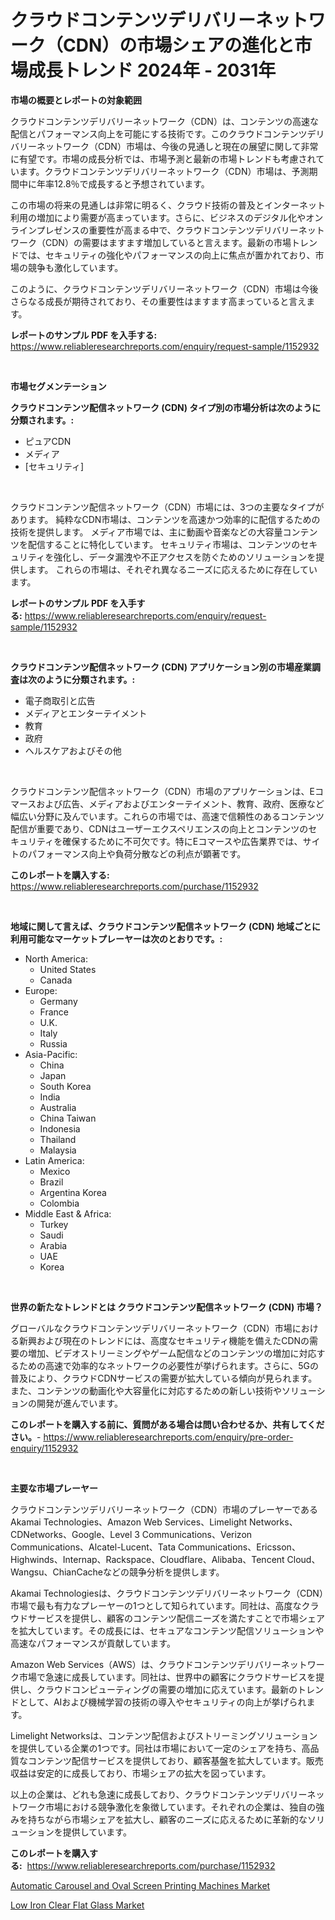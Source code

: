 <p><h1>クラウドコンテンツデリバリーネットワーク（CDN）の市場シェアの進化と市場成長トレンド 2024年 - 2031年</h1></p><p><strong>市場の概要とレポートの対象範囲</strong></p>
<p><p>クラウドコンテンツデリバリーネットワーク（CDN）は、コンテンツの高速な配信とパフォーマンス向上を可能にする技術です。このクラウドコンテンツデリバリーネットワーク（CDN）市場は、今後の見通しと現在の展望に関して非常に有望です。市場の成長分析では、市場予測と最新の市場トレンドも考慮されています。クラウドコンテンツデリバリーネットワーク（CDN）市場は、予測期間中に年率12.8％で成長すると予想されています。</p><p>この市場の将来の見通しは非常に明るく、クラウド技術の普及とインターネット利用の増加により需要が高まっています。さらに、ビジネスのデジタル化やオンラインプレゼンスの重要性が高まる中で、クラウドコンテンツデリバリーネットワーク（CDN）の需要はますます増加していると言えます。最新の市場トレンドでは、セキュリティの強化やパフォーマンスの向上に焦点が置かれており、市場の競争も激化しています。</p><p>このように、クラウドコンテンツデリバリーネットワーク（CDN）市場は今後さらなる成長が期待されており、その重要性はますます高まっていると言えます。</p></p>
<p><strong>レポートのサンプル PDF を入手する:</strong> <a href="https://www.reliableresearchreports.com/enquiry/request-sample/1152932">https://www.reliableresearchreports.com/enquiry/request-sample/1152932</a></p>
<p>&nbsp;</p>
<p><strong>市場セグメンテーション</strong></p>
<p><strong>クラウドコンテンツ配信ネットワーク (CDN) タイプ別の市場分析は次のように分類されます。:</strong></p>
<p><ul><li>ピュアCDN</li><li>メディア</li><li>[セキュリティ]</li></ul></p>
<p>&nbsp;</p>
<p><p>クラウドコンテンツ配信ネットワーク（CDN）市場には、3つの主要なタイプがあります。 純粋なCDN市場は、コンテンツを高速かつ効率的に配信するための技術を提供します。 メディア市場では、主に動画や音楽などの大容量コンテンツを配信することに特化しています。 セキュリティ市場は、コンテンツのセキュリティを強化し、データ漏洩や不正アクセスを防ぐためのソリューションを提供します。 これらの市場は、それぞれ異なるニーズに応えるために存在しています。</p></p>
<p><strong>レポートのサンプル PDF を入手する:</strong>&nbsp;<a href="https://www.reliableresearchreports.com/enquiry/request-sample/1152932">https://www.reliableresearchreports.com/enquiry/request-sample/1152932</a></p>
<p>&nbsp;</p>
<p><strong> クラウドコンテンツ配信ネットワーク (CDN) アプリケーション別の市場産業調査は次のように分類されます。:</strong></p>
<p><ul><li>電子商取引と広告</li><li>メディアとエンターテイメント</li><li>教育</li><li>政府</li><li>ヘルスケアおよびその他</li></ul></p>
<p>&nbsp;</p>
<p><p>クラウドコンテンツ配信ネットワーク（CDN）市場のアプリケーションは、Eコマースおよび広告、メディアおよびエンターテイメント、教育、政府、医療など幅広い分野に及んでいます。これらの市場では、高速で信頼性のあるコンテンツ配信が重要であり、CDNはユーザーエクスペリエンスの向上とコンテンツのセキュリティを確保するために不可欠です。特にEコマースや広告業界では、サイトのパフォーマンス向上や負荷分散などの利点が顕著です。</p></p>
<p><strong>このレポートを購入する:</strong>&nbsp; <a href="https://www.reliableresearchreports.com/purchase/1152932">https://www.reliableresearchreports.com/purchase/1152932</a></p>
<p>&nbsp;</p>
<p><strong>地域に関して言えば、クラウドコンテンツ配信ネットワーク (CDN) 地域ごとに利用可能なマーケットプレーヤーは次のとおりです。:</strong></p>
<p><ul>
    <li>
        North America:
        <ul>
            <li>United States</li>
            <li>Canada</li>
        </ul>
    </li>
    <li>
        Europe:
        <ul>
            <li>Germany</li>
            <li>France</li>
            <li>U.K.</li>
            <li>Italy</li>
            <li>Russia</li>
        </ul>
    </li>
    <li>
        Asia-Pacific:
        <ul>
            <li>China</li>
            <li>Japan</li>
            <li>South Korea</li>
            <li>India</li>
            <li>Australia</li>
            <li>China Taiwan</li>
            <li>Indonesia</li>
            <li>Thailand</li>
            <li>Malaysia</li>
        </ul>
    </li>
    <li>
        Latin America:
        <ul>
            <li>Mexico</li>
            <li>Brazil</li>
            <li>Argentina Korea</li>
            <li>Colombia</li>
        </ul>
    </li>
    <li>
        Middle East & Africa:
        <ul>
            <li>Turkey</li>
            <li>Saudi</li>
            <li>Arabia</li>
            <li>UAE</li>
            <li>Korea</li>
        </ul>
    </li>
    </ul></p>
<p>&nbsp;</p>
<p><strong>世界の新たなトレンドとは クラウドコンテンツ配信ネットワーク (CDN) 市場？</strong></p>
<p><p>グローバルなクラウドコンテンツデリバリーネットワーク（CDN）市場における新興および現在のトレンドには、高度なセキュリティ機能を備えたCDNの需要の増加、ビデオストリーミングやゲーム配信などのコンテンツの増加に対応するための高速で効率的なネットワークの必要性が挙げられます。さらに、5Gの普及により、クラウドCDNサービスの需要が拡大している傾向が見られます。また、コンテンツの動画化や大容量化に対応するための新しい技術やソリューションの開発が進んでいます。</p></p>
<p><strong>このレポートを購入する前に、質問がある場合は問い合わせるか、共有してください。</strong>- <a href="https://www.reliableresearchreports.com/enquiry/pre-order-enquiry/1152932">https://www.reliableresearchreports.com/enquiry/pre-order-enquiry/1152932</a></p>
<p>&nbsp;</p>
<p><strong>主要な市場プレーヤー</strong></p>
<p><p>クラウドコンテンツデリバリーネットワーク（CDN）市場のプレーヤーであるAkamai Technologies、Amazon Web Services、Limelight Networks、CDNetworks、Google、Level 3 Communications、Verizon Communications、Alcatel-Lucent、Tata Communications、Ericsson、Highwinds、Internap、Rackspace、Cloudflare、Alibaba、Tencent Cloud、Wangsu、ChianCacheなどの競争分析を提供します。</p><p>Akamai Technologiesは、クラウドコンテンツデリバリーネットワーク（CDN）市場で最も有力なプレーヤーの1つとして知られています。同社は、高度なクラウドサービスを提供し、顧客のコンテンツ配信ニーズを満たすことで市場シェアを拡大しています。その成長には、セキュアなコンテンツ配信ソリューションや高速なパフォーマンスが貢献しています。</p><p>Amazon Web Services（AWS）は、クラウドコンテンツデリバリーネットワーク市場で急速に成長しています。同社は、世界中の顧客にクラウドサービスを提供し、クラウドコンピューティングの需要の増加に応えています。最新のトレンドとして、AIおよび機械学習の技術の導入やセキュリティの向上が挙げられます。</p><p>Limelight Networksは、コンテンツ配信およびストリーミングソリューションを提供している企業の1つです。同社は市場において一定のシェアを持ち、高品質なコンテンツ配信サービスを提供しており、顧客基盤を拡大しています。販売収益は安定的に成長しており、市場シェアの拡大を図っています。</p><p>以上の企業は、どれも急速に成長しており、クラウドコンテンツデリバリーネットワーク市場における競争激化を象徴しています。それぞれの企業は、独自の強みを持ちながら市場シェアを拡大し、顧客のニーズに応えるために革新的なソリューションを提供しています。</p></p>
<p><strong>このレポートを購入する:</strong>&nbsp;&nbsp;<a href="https://www.reliableresearchreports.com/purchase/1152932">https://www.reliableresearchreports.com/purchase/1152932</a></p>
<p><p><a href="https://picayune-night-cbd.notion.site/Automatic-Carousel-and-Oval-Screen-Printing-Machines-Market-Offers-Provide-Insightful-Data-for-the-T-6b156555c0404cc580a25973d7f11419">Automatic Carousel and Oval Screen Printing Machines Market</a></p><p><a href="https://github.com/Hazelklievgspy6vdcsmu106w/Market-Research-Report-List-1/blob/main/low-iron-clear-flat-glass-market.md">Low Iron Clear Flat Glass Market</a></p></p>